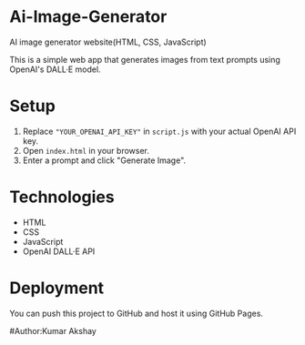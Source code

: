 # Ai-Image-Generator
AI image generator website(HTML, CSS, JavaScript) 

This is a simple web app that generates images from text prompts using OpenAI's DALL·E model.

# Setup

1. Replace `"YOUR_OPENAI_API_KEY"` in `script.js` with your actual OpenAI API key.
2. Open `index.html` in your browser.
3. Enter a prompt and click "Generate Image".

#  Technologies
- HTML
- CSS
- JavaScript
- OpenAI DALL·E API

# Deployment
You can push this project to GitHub and host it using GitHub Pages.

#Author:Kumar Akshay